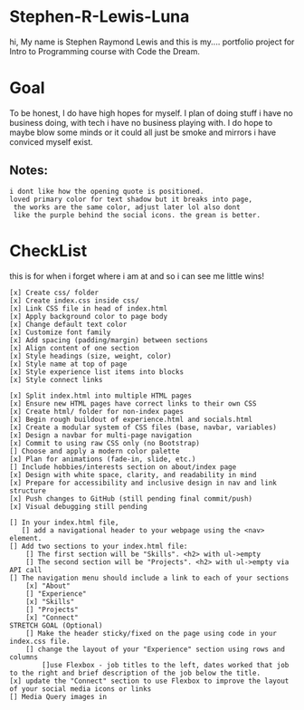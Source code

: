 # Stephen-R-Lewis-Luna
hi, My name is Stephen Raymond Lewis and this is my....
portfolio project for Intro to Programming course with Code the Dream.

# Goal
To be honest, I do have high hopes for myself. I plan of doing stuff i have no business doing,
with tech i have no business playing with. I do hope to maybe blow some minds or it could all 
just be smoke and mirrors i have conviced myself exist.


## Notes:
    i dont like how the opening quote is positioned.
    loved primary color for text shadow but it breaks into page,
     the works are the same color, adjust later lol also dont
     like the purple behind the social icons. the grean is better.

# CheckList
this is for when i forget where i am at and so i can see me little wins!

    [x] Create css/ folder
    [x] Create index.css inside css/
    [x] Link CSS file in head of index.html
    [x] Apply background color to page body
    [x] Change default text color
    [x] Customize font family
    [x] Add spacing (padding/margin) between sections
    [x] Align content of one section
    [x] Style headings (size, weight, color)
    [x] Style name at top of page
    [x] Style experience list items into blocks
    [x] Style connect links
    
    [x] Split index.html into multiple HTML pages
    [x] Ensure new HTML pages have correct links to their own CSS
    [x] Create html/ folder for non-index pages
    [x] Begin rough buildout of experience.html and socials.html
    [x] Create a modular system of CSS files (base, navbar, variables)
    [x] Design a navbar for multi-page navigation
    [x] Commit to using raw CSS only (no Bootstrap)
    [] Choose and apply a modern color palette
    [x] Plan for animations (fade-in, slide, etc.)
    [] Include hobbies/interests section on about/index page
    [x] Design with white space, clarity, and readability in mind
    [x] Prepare for accessibility and inclusive design in nav and link structure
    [x] Push changes to GitHub (still pending final commit/push)
    [x] Visual debugging still pending

    [] In your index.html file, 
       [] add a navigational header to your webpage using the <nav> element.
    [] Add two sections to your index.html file:
        [] The first section will be "Skills". <h2> with ul->empty 
        [] The second section will be "Projects". <h2> with ul->empty via API call
    [] The navigation menu should include a link to each of your sections
        [x] "About" 
        [] "Experience"
        [x] "Skills"
        [] "Projects"
        [x] "Connect"
    STRETCH GOAL (Optional) 
        [] Make the header sticky/fixed on the page using code in your index.css file.
        [] change the layout of your "Experience" section using rows and columns
            []use Flexbox - job titles to the left, dates worked that job to the right and brief description of the job below the title.
    [x] update the "Connect" section to use Flexbox to improve the layout of your social media icons or links
    [] Media Query images in